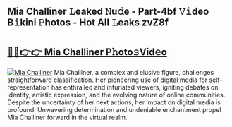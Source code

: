 ## Mia Challiner 𝙻eaked 𝙽u𝚍e - Part-4bf 𝚅𝚒deo B𝚒kini 𝙿hotos - Hot All 𝙻eaks zvZ8f

# <h2><a href="http://ld0hlbv.urlbe.top/?page=Mia+Challiner">🔗🔗👉👉 Mia Challiner P𝚑oto𝚜Vid𝚎o</a></h2>

[![Mia Challiner](https://i.imgur.com/eBuTRDB.gif)](http://ld0hlbv.urlbe.top/?page=Mia+Challiner)
Mia Challiner, a complex and elusive figure, challenges straightforward classification. Her pioneering use of digital media for self-representation has enthralled and infuriated viewers, igniting debates on identity, artistic expression, and the evolving nature of online communities. Despite the uncertainty of her next actions, her impact on digital media is profound. Unwavering determination and undeniable enchantment propel Mia Challiner forward in the virtual realm.
